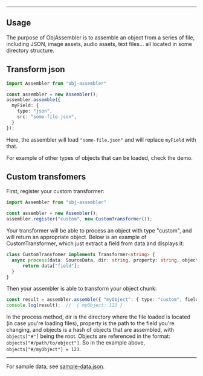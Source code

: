 ---------

Usage
---------
The purpose of ObjAssembler is to assemble an object from a series of file, including JSON, image assets, audio assets, text files... all located in some directory structure.

## Transform json

```typescript
import Assembler from "obj-assembler"

const assembler = new Assembler();
assembler.assemble({
  myField: {
    type: "json",
    src: "some-file.json",
  }
});
```
Here, the assembler will load `"some-file.json"` and will replace `myField` with that.

For example of other types of objects that can be loaded, check the demo.


## Custom transfomers

First, register your custom transformer:

```typescript
import Assembler from "obj-assembler"

const assembler = new Assembler();
assembler.register("custom", new CustomTransformer());
```
Your transformer will be able to process an object with type "custom", and will return an appropriate object. Below is an example of CustomTransformer, which just extract a field from data and displays it:

```typescript
class CustomTransfomer implements Transformer<string> {
  async process(data: SourceData, dir: string, property: string, objects: Record<string, any>): Promise<T> {
      return data["field"];
  }
}
```

Then your assembler is able to transform your object chunk:
```typescript
const result = assembler.assemble({ "myObject": { type: "custom", field: 123 } });
console.log(result);  //  { myObject: 123 }
```

In the process method, dir is the directory where the file loaded is located (in case you're loading files), property is the path to the field you're changing, and objects is a hash of objects that are assembled, with `objects["#"]` being the root. Objects are referenced in the format: `objects["#/path/to/object"]`. So in the example above, `objects["#/myObject"] = 123`.

-----
For sample data, see [sample-data.json](../data/sample-data.json).
